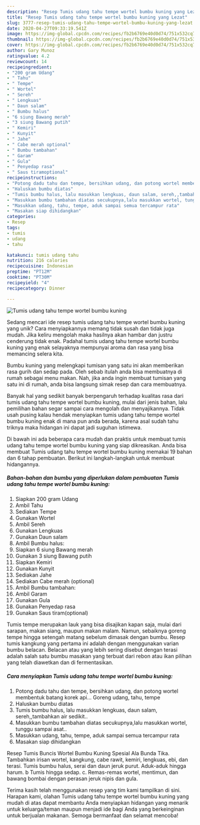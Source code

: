 ```yaml
---
description: "Resep Tumis udang tahu tempe wortel bumbu kuning yang Lezat"
title: "Resep Tumis udang tahu tempe wortel bumbu kuning yang Lezat"
slug: 3777-resep-tumis-udang-tahu-tempe-wortel-bumbu-kuning-yang-lezat
date: 2020-04-27T09:33:19.541Z
image: https://img-global.cpcdn.com/recipes/fb2b6769e40d0d74/751x532cq70/tumis-udang-tahu-tempe-wortel-bumbu-kuning-foto-resep-utama.jpg
thumbnail: https://img-global.cpcdn.com/recipes/fb2b6769e40d0d74/751x532cq70/tumis-udang-tahu-tempe-wortel-bumbu-kuning-foto-resep-utama.jpg
cover: https://img-global.cpcdn.com/recipes/fb2b6769e40d0d74/751x532cq70/tumis-udang-tahu-tempe-wortel-bumbu-kuning-foto-resep-utama.jpg
author: Gary Munoz
ratingvalue: 4.2
reviewcount: 14
recipeingredient:
- "200 gram Udang"
- " Tahu"
- " Tempe"
- " Wortel"
- " Sereh"
- " Lengkuas"
- " Daun salam"
- " Bumbu halus"
- "6 siung Bawang merah"
- "3 siung Bawang putih"
- " Kemiri"
- " Kunyit"
- " Jahe"
- " Cabe merah optional"
- " Bumbu tambahan"
- " Garam"
- " Gula"
- " Penyedap rasa"
- " Saus tiramoptional"
recipeinstructions:
- "Potong dadu tahu dan tempe, bersihkan udang, dan potong wortel membentuk batang korek api... Goreng udang, tahu, tempe"
- "Haluskan bumbu diatas"
- "Tumis bumbu halus, lalu masukkan lengkuas, daun salam, sereh,,tambahkan air sedikit.."
- "Masukkan bumbu tambahan diatas secukupnya,lalu masukkan wortel, tunggu sampai asat.."
- "Masukkan udang, tahu, tempe, aduk sampai semua tercampur rata"
- "Masakan siap dihidangkan"
categories:
- Resep
tags:
- tumis
- udang
- tahu

katakunci: tumis udang tahu 
nutrition: 216 calories
recipecuisine: Indonesian
preptime: "PT12M"
cooktime: "PT30M"
recipeyield: "4"
recipecategory: Dinner

---
```



![Tumis udang tahu tempe wortel bumbu kuning](https://img-global.cpcdn.com/recipes/fb2b6769e40d0d74/751x532cq70/tumis-udang-tahu-tempe-wortel-bumbu-kuning-foto-resep-utama.jpg)

Sedang mencari ide resep tumis udang tahu tempe wortel bumbu kuning yang unik? Cara menyiapkannya memang tidak susah dan tidak juga mudah. Jika keliru mengolah maka hasilnya akan hambar dan justru cenderung tidak enak. Padahal tumis udang tahu tempe wortel bumbu kuning yang enak selayaknya mempunyai aroma dan rasa yang bisa memancing selera kita.

Bumbu kuning yang melengkapi tumisan yang satu ini akan memberikan rasa gurih dan sedap pada. Oleh sebab itulah anda bisa membuatnya di rumah sebagai menu makan. Nah, jika anda ingin membuat tumisan yang satu ini di rumah, anda bisa langsung simak resep dan cara membuatnya.

Banyak hal yang sedikit banyak berpengaruh terhadap kualitas rasa dari tumis udang tahu tempe wortel bumbu kuning, mulai dari jenis bahan, lalu pemilihan bahan segar sampai cara mengolah dan menyajikannya. Tidak usah pusing kalau hendak menyiapkan tumis udang tahu tempe wortel bumbu kuning enak di mana pun anda berada, karena asal sudah tahu triknya maka hidangan ini dapat jadi suguhan istimewa.


Di bawah ini ada beberapa cara mudah dan praktis untuk membuat tumis udang tahu tempe wortel bumbu kuning yang siap dikreasikan. Anda bisa membuat Tumis udang tahu tempe wortel bumbu kuning memakai 19 bahan dan 6 tahap pembuatan. Berikut ini langkah-langkah untuk membuat hidangannya.

<!--inarticleads1-->

##### Bahan-bahan dan bumbu yang diperlukan dalam pembuatan Tumis udang tahu tempe wortel bumbu kuning:

1. Siapkan 200 gram Udang
1. Ambil  Tahu
1. Sediakan  Tempe
1. Gunakan  Wortel
1. Ambil  Sereh
1. Gunakan  Lengkuas
1. Gunakan  Daun salam
1. Ambil  Bumbu halus:
1. Siapkan 6 siung Bawang merah
1. Gunakan 3 siung Bawang putih
1. Siapkan  Kemiri
1. Gunakan  Kunyit
1. Sediakan  Jahe
1. Sediakan  Cabe merah (optional)
1. Ambil  Bumbu tambahan:
1. Ambil  Garam
1. Gunakan  Gula
1. Gunakan  Penyedap rasa
1. Gunakan  Saus tiram(optional)


Tumis tempe merupakan lauk yang bisa disajikan kapan saja, mulai dari sarapan, makan siang, maupun makan malam. Namun, sebaiknya goreng tempe hingga setengah matang sebelum dimasak dengan bumbu. Resep tumis kangkung yang pertama ini adalah dengan menggunakan varian bumbu belacan. Belacan atau yang lebih sering disebut dengan terasi adalah salah satu bumbu masakan yang terbuat dari rebon atau ikan pilihan yang telah diawetkan dan di fermentasikan. 

<!--inarticleads2-->

##### Cara menyiapkan Tumis udang tahu tempe wortel bumbu kuning:

1. Potong dadu tahu dan tempe, bersihkan udang, dan potong wortel membentuk batang korek api... Goreng udang, tahu, tempe
1. Haluskan bumbu diatas
1. Tumis bumbu halus, lalu masukkan lengkuas, daun salam, sereh,,tambahkan air sedikit..
1. Masukkan bumbu tambahan diatas secukupnya,lalu masukkan wortel, tunggu sampai asat..
1. Masukkan udang, tahu, tempe, aduk sampai semua tercampur rata
1. Masakan siap dihidangkan


Resep Tumis Buncis Wortel Bumbu Kuning Spesial Ala Bunda Tika. Tambahkan irisan wortel, kangkung, cabe rawit, kemiri, lengkuas, ebi, dan terasi. Tumis bumbu halus, serai dan daun jeruk purut. Aduk-aduk hingga harum. b Tumis hingga sedap. c. Remas-remas wortel, mentimun, dan bawang bombai dengan perasan jeruk nipis dan gula. 

Terima kasih telah menggunakan resep yang tim kami tampilkan di sini. Harapan kami, olahan Tumis udang tahu tempe wortel bumbu kuning yang mudah di atas dapat membantu Anda menyiapkan hidangan yang menarik untuk keluarga/teman maupun menjadi ide bagi Anda yang berkeinginan untuk berjualan makanan. Semoga bermanfaat dan selamat mencoba!
